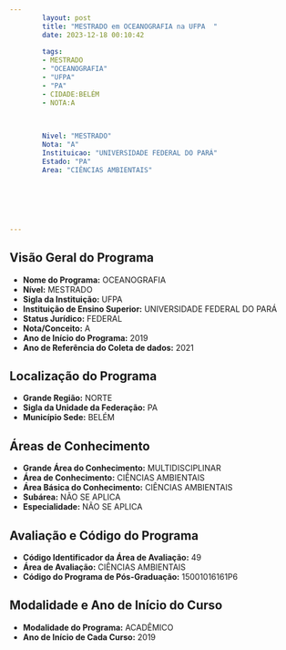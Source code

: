 ```yaml
---
        layout: post
        title: "MESTRADO em OCEANOGRAFIA na UFPA  "
        date: 2023-12-18 00:10:42
     
        tags:
        - MESTRADO
        - "OCEANOGRAFIA"
        - "UFPA"
        - "PA"
        - CIDADE:BELÉM
        - NOTA:A
        
       

        Nivel: "MESTRADO"
        Nota: "A"
        Instituicao: "UNIVERSIDADE FEDERAL DO PARÁ"
        Estado: "PA"
        Area: "CIÊNCIAS AMBIENTAIS"
        
        
        
        
        
        
---
```

## Visão Geral do Programa
- **Nome do Programa:** OCEANOGRAFIA
- **Nível:** MESTRADO
- **Sigla da Instituição:** UFPA
- **Instituição de Ensino Superior:** UNIVERSIDADE FEDERAL DO PARÁ
- **Status Jurídico:** FEDERAL
- **Nota/Conceito:** A
- **Ano de Início do Programa:** 2019
- **Ano de Referência do Coleta de dados:** 2021

## Localização do Programa
- **Grande Região:** NORTE
- **Sigla da Unidade da Federação:** PA
- **Município Sede:** BELÉM

## Áreas de Conhecimento
- **Grande Área do Conhecimento:** MULTIDISCIPLINAR
- **Área de Conhecimento:** CIÊNCIAS AMBIENTAIS
- **Área Básica do Conhecimento:** CIÊNCIAS AMBIENTAIS
- **Subárea:** NÃO SE APLICA
- **Especialidade:** NÃO SE APLICA

## Avaliação e Código do Programa
- **Código Identificador da Área de Avaliação:** 49
- **Área de Avaliação:** CIÊNCIAS AMBIENTAIS
- **Código do Programa de Pós-Graduação:** 15001016161P6


## Modalidade e Ano de Início do Curso
- **Modalidade do Programa:** ACADÊMICO
- **Ano de Início de Cada Curso:** 2019
